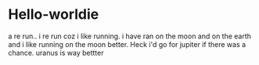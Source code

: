 # Hello-worldie
a re run..
i re run coz i like running. i have ran on the moon and on the earth and i like running on the moon better.
Heck i'd go for jupiter if there was a chance.
uranus is way bettter
